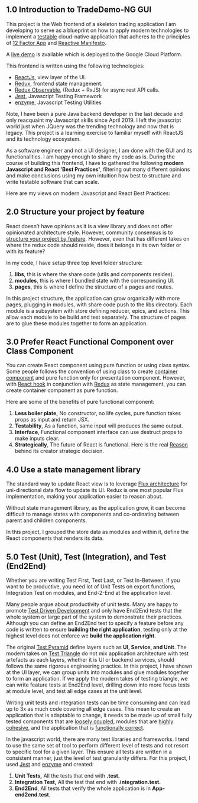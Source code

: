 <h2>1.0 Introduction to TradeDemo-NG GUI</h2>

This project is the Web frontend of a skeleton trading application I am developing to serve as a blueprint on how to apply modern technologies to implement a <a href="https://dzone.com/articles/the-battle-of-the-testing-triangle">testable</a> cloud-native application that adheres to the principles of <a href="https://12factor.net/">12 Factor App</a> and <a href="https://www.reactivemanifesto.org/">Reactive Manifesto</a>.

A <a href="http://tradedemo-ng.appspot.com" alt="tradedemo-ng">live demo</a> is available which is deployed to the Google Cloud Platform.

This frontend is written using the following technologies:
<ul>
  <li><a href="https://reactjs.org" alt="reactjs">ReactJs</a>, view layer of the UI.</li>
  <li><a href="https://redux.js.org" alt="redux">Redux</a>, frontend state management.</li>
  <li><a href="https://redux-observable.js.org/" alt="redux">Redux Observable</a>, (Redux + RxJS) for async rest API calls.</li>
  <li><a href="https://jestjs.io/" alt="redux">Jest</a>, Javascript Testing Framework</li>
  <li><a href="https://airbnb.io/enzyme/" alt="enzyme">enzyme</a>, Javascript Testing Utilities</li>
</ul>

Note, I have been a pure Java backend developer in the last decade and only reacquaint my Javascript skills since April 2019. I left the javascript world just when JQuery was the trending technology and now that is legacy. This project is a learning exercise to familiar myself with ReactJS and its technology ecosystem.

As a software engineer and not a UI designer, I am done with the GUI and its functionalities. I am happy enough to share my code as is. During the course of building this frontend, I have to gathered the following <b>modern Javascript and React 'Best Practices'</b>, filtering out many different opinions and make conclusions using my own intuition how best to structure and write testable software that can scale.

Here are my views on modern Javascript and React Best Practices:

<h2>2.0 Structure your project by feature</h2>
<p>
React doesn’t have opinions as it is a view library and does not offer opinionated architecture style.
However, community consensus is to <a href="https://reactjs.org/docs/faq-structure.html">structure your project by feature</a>. However, even that has different takes on where the redux code should reside, does it belongs in its own folder or with its feature?
<p>

<p>
In my code, I have setup three top level folder structure:

<ol>
  <li><b>libs</b>, this is where the share code (utils and components resides).</li>
  <li><b>modules</b>, this is where I bundled state with the corresponding UI.</li>
  <li><b>pages</b>, this is where I define the structure of a pages and routes.</li>
</ol>
</p>

In this project structure, the application can grow organically with more pages, plugging in modules, with share code push to the libs directory. Each module is a subsystem with store defining reducer, epics, and actions. This allow each module to be build and test separately. The structure of pages are to glue these modules together to form an application.

<h2>3.0 Prefer React Functional Component over Class Component </h2>
<p>
You can create React component using pure function or using class syntax. Some people follows the convention of using class to create <a href="https://medium.com/@learnreact/container-components-c0e67432e005">container component</a> and pure function only for presentation component. However, with <a href="https://reactjs.org/docs/hooks-effect.html">React hook</a> in conjunction with <a href="https://redux.js.org" alt="redux">Redux</a> as state management, you can create container component as pure function.
</p>
<p>Here are some of the benefits of pure functional component:
<ol>
  <li><b>Less boiler plate,</b> No constructor, no life cycles, pure function takes props as input and return JSX.</li>
  <li><b>Testability</b>, As a function, same input will produces the same output.</li>
  <li><b>Interface</b>, Functional component interface can use destruct props to make inputs clear.</li>
  <li><b>Strategically</b>, The future of React is functional. Here is the real <a href="https://reasonml.github.io/docs/en/what-and-why">Reason</a> behind its creator strategic decision.
</ol>
</p>

<h2>4.0 Use a state management library</h2>
<p>
The standard way to update React view is to leverage <a href="https://facebook.github.io/flux/docs/in-depth-overview">Flux architecture</a> for uni-directional data flow to update its UI. Redux is one most popular Flux implementation, making your application easier to reason about.
</p>
<p>
Without state management library, as the application grow, it can become difficult to manage states with components and co-ordinating between parent and children components.
</p>
<p>
In this project, I grouped the store data as modules and within it, define the React components that renders its data.
</p>

<h2>5.0 Test (Unit), Test (Integration), and Test (End2End)</h2>
<p>
Whether you are writing Test First, Test Last, or Test In-Between, if you want to be productive, you need lot of Unit Tests on export functions, Integration Test on modules, and End-2-End at the application level.
</p>
<p>
Many people argue about productivity of unit tests. Many are happy to promote <a href="https://en.wikipedia.org/wiki/Test-driven_development">Test Driven Development</a> and only have End2End tests that the whole system or large part of the system to demonstrate their practices. Although you can define an End2End test to specify a feature before any code is written to ensure <b>building the right application</b>, testing only at the highest level does not enforce we <b>build the application right</b>.
</p>
<p>
The original <a href="https://martinfowler.com/bliki/TestPyramid.html">Test Pyramid</a> define layers such as <b>UI, Service, and Unit</b>. The modern takes on <a href="https://dzone.com/articles/the-battle-of-the-testing-triangle">Test Triangle</a> do not mix application architecture with test artefacts as each layers, whether it is UI or backend services, should follows the same rigorous engineering practice. In this project, I have shown at the UI layer, we can group units into modules and glue modules together to form an application. If we apply the modern takes of testing triangle, we can write feature tests at End2End level, drilling down into more focus tests at module level, and test all edge cases at the unit level.
</p>
<p>
Writing unit tests and integration tests can be time consuming and can lead up to 3x as much code covering all edge cases. This mean to create an application that is adaptable to change, it needs to be made up of small fully tested components that are <a href="https://en.wikipedia.org/wiki/Loose_coupling">loosely coupled</a>, modules that are <a href="https://en.wikipedia.org/wiki/Cohesion_(computer_science)">highly cohesive</a>, and the application that is <a href="https://www.tutorialspoint.com/software_testing_dictionary/correctness.htm">functionally correct</a>.
</p>
<p>
In the javascript world, there are many test libraries and frameworks. I tend to use the same set of tool to perform different level of tests and not resort to specific tool for a given layer. This ensure all tests are written in a consistent manner, just the level of test granularity differs. For this project, I used <a href="https://jestjs.io/" alt="redux">Jest</a> and <a href="https://airbnb.io/enzyme/" alt="enzyme">enzyme</a> and created:

<ol>
  <li><b>Unit Tests,</b> All the tests that end with <b>.test.</b></li>
  <li><b>Integration Test,</b> All the test that end with <b>.integration.test.</b></li>
  <li><b>End2End</b>, All tests that verify the whole application is in <b>App-end2end.test</b>.</li>
</ol>
</p>
